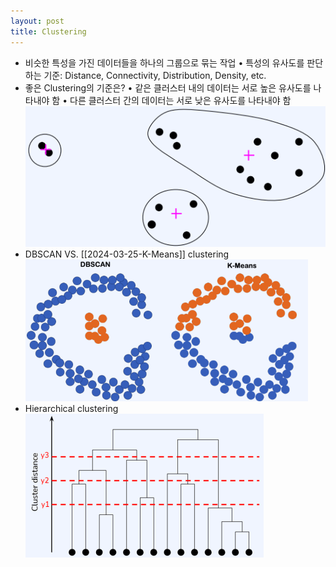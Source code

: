 ```yaml
---
layout: post
title: Clustering
---
```



- 비슷한 특성을 가진 데이터들을 하나의 그룹으로 묶는 작업 
    • 특성의 유사도를 판단하는 기준: Distance, Connectivity, Distribution, Density, etc.
-  좋은 Clustering의 기준은? 
    • 같은 클러스터 내의 데이터는 서로 높은 유사도를 나타내야 함 
    • 다른 클러스터 간의 데이터는 서로 낮은 유사도를 나타내야 함
    ![image](https://github.com/code7ssage/code7ssage.github.io/blob/master/assets/attached%20file/Pasted%20image%2020240103142852.png?raw=true)
- DBSCAN VS. [[2024-03-25-K-Means]] clustering
     ![image](https://github.com/code7ssage/code7ssage.github.io/blob/master/assets/attached%20file/Pasted%20image%2020240103142925.png?raw=true)
- Hierarchical clustering
     ![image](https://github.com/code7ssage/code7ssage.github.io/blob/master/assets/attached%20file/Pasted%20image%2020240103142959.png?raw=true)
